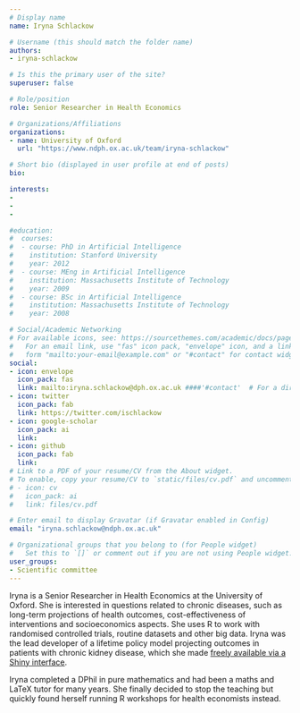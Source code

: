 ```yaml
---
# Display name
name: Iryna Schlackow

# Username (this should match the folder name)
authors:
- iryna-schlackow

# Is this the primary user of the site?
superuser: false

# Role/position
role: Senior Researcher in Health Economics

# Organizations/Affiliations
organizations:
- name: University of Oxford
  url: "https://www.ndph.ox.ac.uk/team/iryna-schlackow"

# Short bio (displayed in user profile at end of posts)
bio: 

interests:
- 
- 
- 

#education:
#  courses:
#  - course: PhD in Artificial Intelligence
#    institution: Stanford University
#    year: 2012
#  - course: MEng in Artificial Intelligence
#    institution: Massachusetts Institute of Technology
#    year: 2009
#  - course: BSc in Artificial Intelligence
#    institution: Massachusetts Institute of Technology
#    year: 2008

# Social/Academic Networking
# For available icons, see: https://sourcethemes.com/academic/docs/page-builder/#icons
#   For an email link, use "fas" icon pack, "envelope" icon, and a link in the
#   form "mailto:your-email@example.com" or "#contact" for contact widget.
social:
- icon: envelope
  icon_pack: fas
  link: mailto:iryna.schlackow@dph.ox.ac.uk ####'#contact'  # For a direct email link, use "mailto:test@example.org".
- icon: twitter
  icon_pack: fab
  link: https://twitter.com/ischlackow
- icon: google-scholar
  icon_pack: ai
  link: 
- icon: github
  icon_pack: fab
  link: 
# Link to a PDF of your resume/CV from the About widget.
# To enable, copy your resume/CV to `static/files/cv.pdf` and uncomment the lines below.
# - icon: cv
#   icon_pack: ai
#   link: files/cv.pdf

# Enter email to display Gravatar (if Gravatar enabled in Config)
email: "iryna.schlackow@ndph.ox.ac.uk"

# Organizational groups that you belong to (for People widget)
#   Set this to `[]` or comment out if you are not using People widget.
user_groups:
- Scientific committee 
---
```


Iryna is a Senior Researcher in Health Economics at the University of Oxford. She is interested in questions related to chronic diseases, such as long-term projections of health outcomes, cost-effectiveness of interventions and socioeconomics aspects. She uses R to work with randomised controlled trials, routine datasets and other big data. Iryna was the lead developer of a lifetime policy model projecting outcomes in patients with chronic kidney disease, which she made [freely available via a Shiny interface](http://dismod.ndph.ox.ac.uk/kidneymodel/app/).

Iryna completed a DPhil in pure mathematics and had been a maths and LaTeX tutor for many years. She finally decided to stop the teaching but quickly found herself running R workshops for health economists instead.
